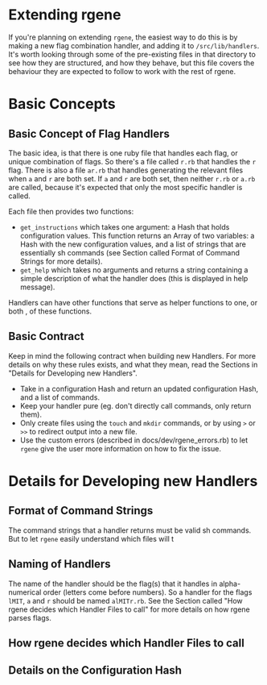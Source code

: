 # Extending rgene

If you're planning on extending `rgene`, the easiest way to do this is by making
a new flag combination handler, and adding it to `/src/lib/handlers`. It's worth
looking through some of the pre-existing files in that directory to see how they
are structured, and how they behave, but this file covers the behaviour they are
expected to follow to work with the rest of rgene.

# Basic Concepts

## Basic Concept of Flag Handlers

The basic idea, is that there is one ruby file that handles each flag, or unique
combination of flags. So there's a file called `r.rb` that handles the `r` flag.
There is also a file `ar.rb` that handles generating the relevant files when `a`
and `r` are both set. If `a` and `r` are both set, then neither `r.rb` or `a.rb`
are called, because it's expected that only the most specific handler is called.

Each file then provides two functions:

  - `get_instructions` which takes one argument: a Hash that holds configuration
    values. This function returns an Array of two variables: a Hash with the new
    configuration values, and a list of strings that are essentially sh commands
    (see Section called Format of Command Strings for more details).
  - `get_help` which takes no arguments and returns a string containing a simple
    description of what the handler does (this is displayed in help message).

Handlers can have other functions that serve as helper functions to one, or both
, of these functions.

## Basic Contract

Keep in mind the following contract when building new Handlers. For more details
on why these rules exists, and what they mean, read the Sections in "Details for
Developing new Handlers".

  - Take in a configuration Hash and return an updated configuration Hash, and a
    list of commands.
  - Keep your handler pure (eg. don't directly call commands, only return them).
  - Only create files using the `touch` and `mkdir` commands, or by using `>` or
    `>>` to redirect output into a new file.
  - Use the custom errors (described in docs/dev/rgene_errors.rb) to let `rgene`
    give the user more information on how to fix the issue.

# Details for Developing new Handlers

## Format of Command Strings

The command strings that a handler returns must be valid sh commands. But to let
`rgene` easily understand which files will t

## Naming of Handlers

The name of the handler should be the flag(s) that it handles in alpha-numerical
order (letters come before numbers). So a handler for the flags `lMIT`,  `a` and
`r` should be named `alMITr.rb`. See the Section called "How rgene decides which
Handler Files to call" for more details on how rgene parses flags.

## How rgene decides which Handler Files to call



## Details on the Configuration Hash
